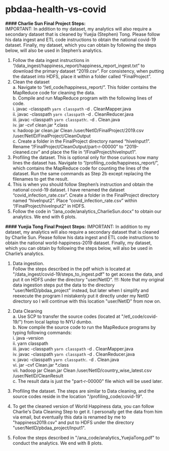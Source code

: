 # pbdaa-health-vs-covid

**#### Charlie Sun Final Project Steps:**   
IMPORTANT: In addition to my dataset, my analytics will also require a secondary dataset that is cleaned by Yuejia (Stephen) Tong. Please follow his data ingest and ETL code instructions to obtain the national covid-19 dataset. Finally, my dataset, which you can obtain by following the steps below, will also be used in Stephen’s analytics.  
1.	Follow the data ingest instructions in “/data_ingest/happiness_report/happiness_report_ingest.txt” to download the primary dataset “2019.csv”. For consistency, when putting the dataset into HDFS, place it within a folder called “FinalProject”.  
2.	Clean the dataset   
    a.	Navigate to “/etl_code/happiness_report/”. This folder contains the MapReduce code for cleaning the data.  
    b.	Compile and run MapReduce program with the following lines of code.  
        i.	javac -classpath `yarn classpath` -d . CleanMapper.java  
        ii.	javac -classpath `yarn classpath` -d . CleanReducer.java  
        iii.	javac -classpath `yarn classpath`:. -d . Clean.java  
        iv.	jar -cvf clean.jar *.class  
        v.	hadoop jar clean.jar Clean /user/NetID/FinalProject/2019.csv /user/NetID/FinalProject/CleanOutput  
    c.	Create a folder in the FinalProject directory named “hiveInput1”. Rename “/FinalProject/CleanOutput/part-r-00000” to “2019-cleaned.csv” and place the file in “/FinalProject/hiveInput1”.  
3.	Profiling the dataset. This is optional only for those curious how many lines the dataset has. Navigate to “/profiling_code/happiness_report/”, which contains the MapReduce code for counting the lines of the dataset. Run the same commands as Step 2b except replacing the filenames to get the result.  
4.	This is when you should follow Stephen’s instruction and obtain the national covid-19 dataset. I have renamed the dataset “covid_infection_rate.csv”. Create a folder in the FinalProject directory named “hiveInput2”. Place “covid_infection_rate.csv” within “/FinalProject/hiveInput2” in HDFS.  
5.	Follow the code in “/ana_code/analytics_CharlieSun.docx” to obtain our analytics. We end with 6 plots.  


**#### Yuejia Tong Final Project Steps:**
IMPORTANT: In addition to my dataset, my analytics will also require a secondary dataset that is cleaned by Charlie Sun. Please follow his data ingest and ETL code instructions to obtain the national world-happiness-2019 dataset. Finally, my dataset, which you can obtain by following the steps below, will also be used in Charlie’s analytics.

1. Data ingestion.  
Follow the steps described in the pdf which is located at "/data_ingest/covid-19/steps_to_ingest.pdf" to get access the data, and put it on HDFS under the directory "user/NetID". !!!: Note that my original data ingestion steps put the data to the directory "user/NetID/pbdaa_project" instead, but later when I simplify and reexecute the program I mistakenly put it directly under my NetID directory so I will continue with this location "user/NetID" from now on.  

2. Data Cleaning  
    a. Use SCP to transfer the source codes (located at "/etl_code/covid-19/") from local laptop to NYU dumbo.  
    b. Now compile the source code to run the MapReduce programs by typing following commands:  
        i. java -version  
        ii. yarn classpath  
        iii. javac -classpath `yarn classpath` -d . CleanMapper.java  
        iv. javac -classpath `yarn classpath` -d . CleanReducer.java  
        v. javac -classpath `yarn classpath`:. -d . Clean.java  
        vi. jar -cvf Clean.jar *.class  
        vii. hadoop jar Clean.jar Clean /user/NetID/country_wise_latest.csv /user/NetID/CleanResult  
	c. The result data is just the "part-r-00000" file which will be used later.  

3. Profiling the dataset. The steps are similar to Data cleaning, and the source codes reside in the location "/profiling_code/covid-19".  

4. To get the cleaned version of World Happiness data, you can follow Charlie's Data Cleaning Step to get it. I personally get the data from him via email, but eventually this data is renamed by me to "happiness2019.csv" and put to HDFS under the directory "user/NetID/pbdaa_project/Input1".  

5. Follow the steps described in "/ana_code/analytics_YuejiaTong.pdf" to conduct the analytics. We end with 8 plots.  
